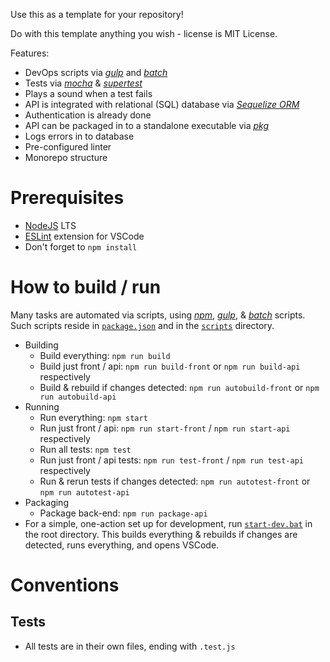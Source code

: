 Use this as a template for your repository!

Do with this template anything you wish - license is MIT License.

Features:
* DevOps scripts via [_gulp_](https://www.npmjs.com/package/gulp) and [_batch_](https://en.wikipedia.org/wiki/Batch_file)
* Tests via [_mocha_](https://mochajs.org/) & [_supertest_](https://www.npmjs.com/package/supertest)
* Plays a sound when a test fails
* API is integrated with relational (SQL) database via [_Sequelize ORM_](http://docs.sequelizejs.com/)
* Authentication is already done
* API can be packaged in to a standalone executable via [_pkg_](https://www.npmjs.com/package/pkg)
* Logs errors in to database
* Pre-configured linter
* Monorepo structure

# Prerequisites

* [NodeJS](https://nodejs.org/en/) LTS
* [ESLint](https://marketplace.visualstudio.com/items?itemName=dbaeumer.vscode-eslint) extension for VSCode
* Don't forget to `npm install`

# How to build / run

Many tasks are automated via scripts, using [_npm_](https://docs.npmjs.com/misc/scripts), [_gulp_](https://www.npmjs.com/package/gulp), & [_batch_](https://en.wikipedia.org/wiki/Batch_file) scripts.
Such scripts reside in [`package.json`](https://github.com/soryy708/nodejs-app-quick-start/blob/master/package.json) and in the [`scripts`](https://github.com/soryy708/nodejs-app-quick-start/tree/master/scripts) directory.

* Building
    * Build everything: `npm run build`
    * Build just front / api: `npm run build-front` or `npm run build-api` respectively
    * Build & rebuild if changes detected: `npm run autobuild-front` or `npm run autobuild-api`
* Running
    * Run everything: `npm start`
    * Run just front / api: `npm run start-front` / `npm run start-api` respectively
    * Run all tests: `npm test`
    * Run just front / api tests: `npm run test-front` / `npm run test-api` respectively
    * Run & rerun tests if changes detected: `npm run autotest-front` or `npm run autotest-api`
* Packaging
    * Package back-end: `npm run package-api`
* For a simple, one-action set up for development, run [`start-dev.bat`](https://github.com/soryy708/nodejs-app-quick-start/blob/master/start-dev.bat) in the root directory.
This builds everything & rebuilds if changes are detected, runs everything, and opens VSCode.

# Conventions

## Tests

* All tests are in their own files, ending with `.test.js`
